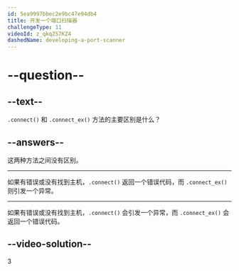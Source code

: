 ```yaml
---
id: 5ea9997bbec2e9bc47e94db4
title: 开发一个端口扫描器
challengeType: 11
videoId: z_qkqZS7KZ4
dashedName: developing-a-port-scanner
---
```


# --question--

## --text--

`.connect()` 和 `.connect_ex()` 方法的主要区别是什么？

## --answers--

这两种方法之间没有区别。

---

如果有错误或没有找到主机，`.connect()` 返回一个错误代码，而 `.connect_ex()` 则引发一个异常。

---

如果有错误或没有找到主机，`.connect()` 会引发一个异常，而 `.connect_ex()` 会返回一个错误代码。

## --video-solution--

3


